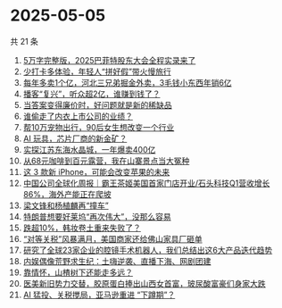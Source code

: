 # 2025-05-05

共 21 条

<!-- BEGIN 36KR -->
<!-- 最后更新时间 2025-05-05 00:09:34 +0800 -->
1. [5万字完整版，2025巴菲特股东大会全程实录来了](https://36kr.com/p/3277611975582087)
1. [少打卡多体验，年轻人“拼好假”带火慢旅行](https://36kr.com/p/3277574480748934)
1. [每年多卖1个亿，河北三兄弟掘金外卖，3毛钱小东西年销6亿](https://36kr.com/p/3276893811974531)
1. [播客“复兴”，听众超2亿，谁赚到钱了？](https://36kr.com/p/3276881436927495)
1. [当答案变得廉价时，好问题就是新的稀缺品](https://36kr.com/p/3249339347624450)
1. [谁偷走了内衣上市公司的业绩？](https://36kr.com/p/3277520111411333)
1. [帮10万宠物出行，90后女生想改变一个行业](https://36kr.com/p/3276359348674696)
1. [AI 玩具，芯片厂商的新金矿？](https://36kr.com/p/3276453692121474)
1. [实探江苏东海水晶城，一年爆卖400亿](https://36kr.com/p/3276366871552392)
1. [从68元咖啡到百元露营，我在山寨景点当大冤种](https://36kr.com/p/3276682511933571)
1. [这 3 款新 iPhone，可能会改变苹果的未来](https://36kr.com/p/3278083244827014)
1. [中国公司全球化周报｜霸王茶姬美国首家门店开业/石头科技Q1营收增长86%，海外产能正在爬坡](https://36kr.com/p/3276706957910401)
1. [梁文锋和杨植麟再“撞车”](https://36kr.com/p/3277789083787654)
1. [特朗普想要好莱坞“再次伟大”，没那么容易](https://36kr.com/p/3276795655856258)
1. [跌超10%，韩妆卷土重来失败了？](https://36kr.com/p/3276773510373509)
1. [“对等关税”风暴满月，美国商家还给佛山家具厂砸单](https://36kr.com/p/3276367006572675)
1. [研究了全球23家企业的腔镜手术机器人，我们总结出这6大产品迭代趋势](https://36kr.com/p/3277543712301440)
1. [内娱偶像荒野求生纪：土嗨逆袭、直播下海、网剧团建](https://36kr.com/p/3276795538841736)
1. [靠情怀，山楂树下还能走多远？](https://36kr.com/p/3276702042924551)
1. [医美新旧势力交替，胶原蛋白捧出山西女首富，玻尿酸富豪们身家大跌](https://36kr.com/p/3276366963105927)
1. [AI 猛投、关税搅局，亚马逊重进 “下蹲期”？](https://36kr.com/p/3276771880951936)
<!-- END 36KR -->